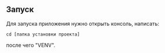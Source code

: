 ## Запуск

Для запуска приложения нужно открыть консоль, написать:
```
cd [папка установки проекта]
```

после чего "VENV".
